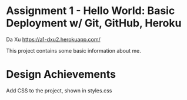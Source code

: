 Assignment 1 - Hello World: Basic Deployment w/ Git, GitHub, Heroku  
===
Da Xu
https://a1-dxu2.herokuapp.com/

This project contains some basic information about me.

Design Achievements
===
Add CSS to the project, shown in styles.css
